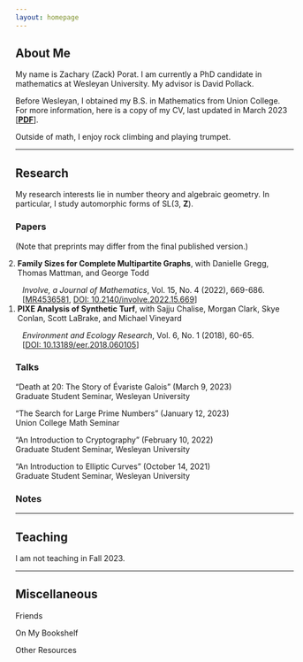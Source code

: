 ```yaml
---
layout: homepage
---
```


## <a name="about"></a> About Me

My name is Zachary (Zack) Porat.  I am currently a PhD candidate in mathematics at Wesleyan University.  My advisor is David Pollack.

Before Wesleyan, I obtained my B.S. in Mathematics from Union College.  For more information, here is a copy of my CV, last updated in March 2023 [[**PDF**](site.cv_link)].

Outside of math, I enjoy rock climbing and playing trumpet.

---

## Research 

My research interests lie in number theory and algebraic geometry.  In particular, I study automorphic forms of SL(3, **Z**).

### Papers

(Note that preprints may differ from the final published version.)

<ol reversed style="margin-left:-20px">
<li><b>Family Sizes for Complete Multipartite Graphs</b>, with Danielle Gregg, Thomas Mattman, and George Todd</li>
<ul style="list-style-type:none; font-size:14px; margin-left:-15px;">
    <li><i>Involve, a Journal of Mathematics</i>, Vol. 15, No. 4 (2022), 669-686. </li>
    <li>[<a href="https://mathscinet.ams.org/mathscinet/article?mr=4536581">MR4536581</a>, <a href="https://msp.org/involve/2022/15-4/p07.xhtml">DOI: 10.2140/involve.2022.15.669</a>]</li>
</ul>
<li><b>PIXE Analysis of Synthetic Turf</b>, with Sajju Chalise, Morgan Clark, Skye Conlan, Scott LaBrake, and Michael Vineyard</li>
<ul style="list-style-type:none; font-size:14px; margin-left:-15px;">
    <li><i>Environment and Ecology Research</i>, Vol. 6, No. 1 (2018), 60-65. </li>
    <li>[<a href="https://www.hrpub.org/journals/article_info.php?aid=6770">DOI: 10.13189/eer.2018.060105</a>]</li>
</ul>
</ol>

### Talks

“Death at 20: The Story of Évariste Galois” (March 9, 2023) \
<i class="fas fa-map-pin"></i> Graduate Student Seminar, Wesleyan University

“The Search for Large Prime Numbers” (January 12, 2023) \
<i class="fas fa-map-pin"></i> Union College Math Seminar

“An Introduction to Cryptography” (February 10, 2022)\
<i class="fas fa-map-pin"></i> Graduate Student Seminar, Wesleyan University

“An Introduction to Elliptic Curves” (October 14, 2021)\
<i class="fas fa-map-pin"></i> Graduate Student Seminar, Wesleyan University


### Notes

---

## Teaching

I am not teaching in Fall 2023.

---

## <a name="misc"></a> Miscellaneous

Friends

On My Bookshelf

Other Resources


